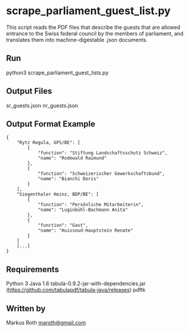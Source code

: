 # scrape_parliament_guest_list.py #

This script reads the PDF files that describe the guests that are allowed entrance to the Swiss federal council by the members of parliament, and translates them into machine-digestable .json documents.

## Run ##

python3 scrape_parliament_guest_lists.py

## Output Files ##

sr_guests.json
nr_guests.json

## Output Format Example ##

```
{
    "Rytz Regula, GPS/BE": [
        {
            "function": "Stiftung Landschaftsschutz Schweiz",
            "name": "Rodewald Raimund"
        },
        {
            "function": "Schweizerischer Gewerkschaftsbund",
            "name": "Bianchi Doris"
        }
    ],
    "Siegenthaler Heinz, BDP/BE": [
        {
            "function": "Persönliche Mitarbeiterin",
            "name": "Luginbühl-Bachmann Anita"
        },
        {
            "function": "Gast",
            "name": "Huissoud-Hauptstein Renate"
        }
    ]
    [...]
}
```


## Requirements ##

Python 3
Java 1.6
tabula-0.9.2-jar-with-dependencies.jar (https://github.com/tabulapdf/tabula-java/releases)
pdftk

## Written by ##

Markus Roth 
maroth@gmail.com
